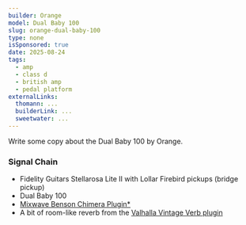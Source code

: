 ```yaml
---
builder: Orange
model: Dual Baby 100
slug: orange-dual-baby-100
type: none
isSponsored: true
date: 2025-08-24
tags:
  - amp
  - class d
  - british amp
  - pedal platform
externalLinks:
  thomann: ...
  builderLink: ...
  sweetwater: ...
---
```


Write some copy about the Dual Baby 100 by Orange.

### Signal Chain

- Fidelity Guitars Stellarosa Lite II with Lollar Firebird pickups (bridge pickup)
- Dual Baby 100
- [Mixwave Benson Chimera Plugin\*](https://sweetwater.sjv.io/B0N2PL)
- A bit of room-like reverb from the [Valhalla Vintage Verb plugin](https://valhalladsp.com/shop/reverb/valhalla-vintage-verb/)
